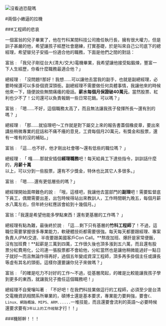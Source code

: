 ![沒看過恐龍嗎](http://www.thetawelle.de/wp-upload/django-logo.png)

#兩個小嫩逼的拉機

###工程師的悲哀

一個富翁的兒子畢業了，他在竹科某間科技公司擔任執行長，擁有很大權力，但是訓子甚嚴的他，希望讓孩子經歷社會磨練，打實基礎，於是叫來自己公司底下的總經理，希望替兒子安插一份適合他的職務，下面是他們之間的對話：

富翁﹕「我兒子剛從台大(清大/交大)電機畢業，我希望讓他接受點鍛煉，豐富一下人生經歷，你看什麼職務最適合他？」

 

總經理﹕「沒問題!!那好！我想……可以讓他去當我的副手，也就是副總經理，必要時候還可以多掛個資深頭銜。副總經理不需要做任何具體事情，我讓他來的時候他來一下，隨便說些無關痛癢的廢話。**薪水每個月保證破40萬元**，當然股票、紅利也少不了！公司還可以負責報銷一些日常花銷。可以嗎？」


富翁﹕「嗯……不好，這個職務太高了，而且無法讓我孩子發揮所長～還有別的嗎？ 」

 

總經理﹕「那……就協理吧～工作就是對下屬交上來的報告書蓋個橡皮章，要出來講些稍微專業的屁話和不痛不癢的意見，工資每個月20萬元，有獎金和股票，還有一堆有的沒的補貼。」

富翁﹕「這....也不好，他才剛出社會哪～還有低些的職位嗎？ 」



總經理﹕「 嘎……那就安插個**經理職務**吧！每天給員工下達些指令，訓訓話什麼的，**月薪十萬**以上，可以分到一些股票，還有不少獎金，特休也比其它人多很多。」

富翁﹕「嗯……還有更低層些的嗎？」



總經理開始面帶難色的說﹕「哦，這樣吧，我讓他去當部門的**副理**吧！需要監督底下員工，偶爾需要出差，出包時候得站出來教訓人，工作時間朝九晚五，每個月薪水八萬左右，但年終分紅應該會給到十幾個月。」

富翁：「我還是希望他能多學點東西！還有更基層的工作嗎？ 」


總經理有點為難，最後終於說﹕「這....剩下只有基層的**竹科工程師**了！不過，這職位需要掌握很多專業能力，軟硬體技術都需要很強。每天每天都要跟經理、專案負責人(PM)交道、半夜要跟美國客戶Con Call。**熬夜加班、爆肝是家常便飯，沒有加班費！**起薪是三萬到四萬，工作很久後也頂多漲到五六萬，而且還有股票分紅費用化，公司連一張股票都不會給他，分紅當然也是讓他稍微能過好一點日子就好～而且無論作得再好，過個五年變成資深工程師，頂多再多掛個主任或課長等虛有其名的頭銜。這樣你還要讓你兒子來做嗎？」

富翁﹕「的確是吃力不討好的工作～不過，從基層爬起，的確是比較能讓我孩子學到更多的東西，就讓我兒子擔任這個職務吧！」


總經理不自覺嚷叫著﹕「不好吧！在我們科技業做這行的工程師，必須至少是台清交電機資訊相關系所畢業的，碩博士還是基本要求，專業能力要夠強，要會`C、Linux、網路概論、MIPS、ARM......`一堆技能，而且還要會流利的英語～必要時候還要求要有`3年以上的工作經驗`才行！！」

###機掰幹！！！
